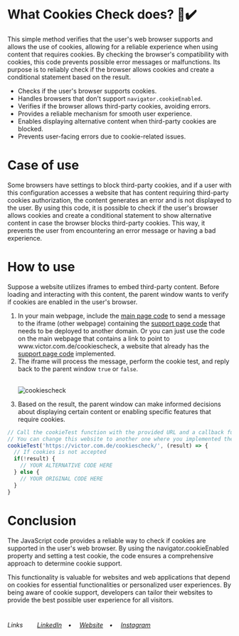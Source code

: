 # What Cookies Check does? 🍪✔️
<p>This simple method verifies that the user's web browser supports and allows the use of cookies, allowing for a reliable experience when using content that requires cookies. By checking the browser's compatibility with cookies, this code prevents possible error messages or malfunctions. Its purpose is to reliably check if the browser allows cookies and create a conditional statement based on the result.</p>

<ul>
  <li>Checks if the user's browser supports cookies.</li>
  <li>Handles browsers that don't support <code>navigator.cookieEnabled</code>.</li>
  <li>Verifies if the browser allows third-party cookies, avoiding errors.</li>
  <li>Provides a reliable mechanism for smooth user experience.</li>
  <li>Enables displaying alternative content when third-party cookies are blocked.</li>
  <li>Prevents user-facing errors due to cookie-related issues.</li>
</ul>

# Case of use
<p>Some browsers have settings to block third-party cookies, and if a user with this configuration accesses a website that has content requiring third-party cookies authorization, the content generates an error and is not displayed to the user. By using this code, it is possible to check if the user's browser allows cookies and create a conditional statement to show alternative content in case the browser blocks third-party cookies. This way, it prevents the user from encountering an error message or having a bad experience.</p>

# How to use
Suppose a website utilizes iframes to embed third-party content. Before loading and interacting with this content, the parent window wants to verify if cookies are enabled in the user's browser. 
<ol>
  <li>In your main webpage, include the <a href="https://github.com/VictorlBueno/cookiescheck/blob/main/caller-example.js" target="_blank">main page code</a> to send a message to the iframe (other webpage) containing the <a href="https://github.com/VictorlBueno/cookiescheck/blob/main/check-cookies-page.html" target="_blank">support page code</a> that needs to be deployed to another domain. Or you can just use the code on the main webpage that contains a link to point to www.victor.com.de/cookiescheck, a website that already has the <a href="https://github.com/VictorlBueno/cookiescheck/blob/main/check-cookies-page.html" target="_blank">support page code</a> implemented.</li>
  <li>The iframe will process the message, perform the cookie test, and reply back to the parent window <code>true</code> or <code>false</code>.</li><br>
  
  ![cookiescheck](https://github.com/VictorlBueno/Third-Party-Cookies-Check/assets/110859187/5e79ea4a-6a49-4b1d-853d-d8b9accfd229)
  
  <li>Based on the result, the parent window can make informed decisions about displaying certain content or enabling specific features that require cookies.</li>
</ol>

```JavaScript
// Call the cookieTest function with the provided URL and a callback function.
// You can change this website to another one where you implemented the support page code (which needs to be at a different domain than the main page code).
cookieTest('https://victor.com.de/cookiescheck/', (result) => {
  // If cookies is not accepted
  if(!result) {
    // YOUR ALTERNATIVE CODE HERE
  } else {
    // YOUR ORIGINAL CODE HERE
  }
}
```

# Conclusion
The JavaScript code provides a reliable way to check if cookies are supported in the user's web browser. By using the navigator.cookieEnabled property and setting a test cookie, the code ensures a comprehensive approach to determine cookie support. 

This functionality is valuable for websites and web applications that depend on cookies for essential functionalities or personalized user experiences. By being aware of cookie support, developers can tailor their websites to provide the best possible user experience for all visitors.
 
#
<h6>Links&ensp;&ensp;&ensp;&ensp;
<a href="https://linkedin.com/in/victorlbueno/" target="_blank">LinkedIn</a>&ensp;&ensp;•&ensp;&ensp;
<a href="https://victor.com.de/" target="_blank">Website</a>&ensp;&ensp;•&ensp;&ensp;
<a href="https://instagram.com/victorlbueno" target="_blank">Instagram</a></h6>
